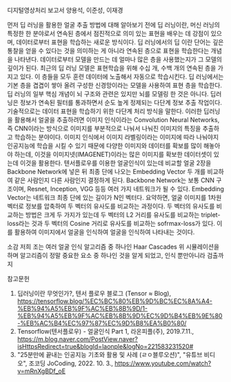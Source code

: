 디지털영상처리 보고서
양용석, 이준성, 이재경

먼저 딥 러닝을 활용한 얼굴 추출 방법에 대해 알아보기 전에 딥 러닝이란, 머신 러닝의 특정한 한 분야로서 연속된 층에서 점진적으로 의미 있는 표현을 배우는 데 강점이 있으며, 
데이터로부터 표현을 학습하는 새로운 방식이다. 딥 러닝에서의 딥 이란 단어는 깊은 통찰을 얻을 수 있다는 것을 의미하는 게 아니라 연속된 층으로 표현을 학습한다는 개념을 나타낸다. 
데이터로부터 모델을 만드는 데 얼마나 많은 층을 사용했는지가 그 모델의 깊이가 된다. 최근의 딥 러닝 모델은 표현학습을 위해 수십 개, 수백 개의 연속된 층을 가지고 있다.
이 층들을 모두 훈련 데이터에 노출해서 자동으로 학습시킨다. 딥 러닝에서는 기본 층을 겹겹이 쌓아 올려 구성한 신경망이라는 모델을 사용하여 표현 층을 학습한다. 
딥 러닝의 일부 핵심 개념이 뇌 구조와 관련은 있지만 뇌를 모델링 한 것은 아니다. 딥러닝은 정보가 연속된 필터를 통과하면서 순도 높게 정제되는 다단계 정보 추출 작업이다. 
기술적으로는 데이터 표현을 학습하기 위한 다단계 처리 방식을 말한다. 이러한 딥러닝을 활용해서 얼굴을 추출하려면 이미지 인식이라는 Convolution Neural Networks, 
즉 CNN이라는 방식으로 이미지를 부분적으로 나눠서 나눠진 이미지의 특징을 추출하고 학습하는 분야이다.
이미지 인식에서 이미지 라벨링이라는 이미지에 따라 나눠야지 인공지능에 학습을 시킬 수 있기 때문에 다양한 이미지와 데이터를 확보를 많이 해놓아야 하는데,
이것을 이미지넷(IMAGENET)이라는 많은 이미지를 확보한 데이터셋이 있는데 이것을 활용한다. 
텐서플로우를 이용한 얼굴인식이 있는데 비교할 얼굴 2장을 Backbone Network에 넣은 뒤 최종 단에 나오는 Embedding Vector 두 개를 비교하여 같은 사람인지 다른 사람인지 결정하게 된다. 
Backbone Network는 보통 CNN 구조이며, Resnet, Inception, VGG 등등 여러 가지 네트워크가 될 수 있다. Embedding Vector는 네트워크 최종 단에 있는 길이가 N인 벡터다. 
요약하면, 얼굴 이미지를 1차원 벡터로 정보를 압축하여 두 벡터의 유사도를 비교하는 과정이다. 
두 벡터의 유사도를 비교하는 방법은 크게 두 가지가 있는데 두 벡터의 L2 거리를 유사도를 비교하는 triplet-loss라는 것과 두 벡터의 Cosine 거리로 유사도를 비교하는 sofrmax-loss가 있다.
이를 활용하여 이미지에서 얼굴을 인식하여 얼굴을 인식하여 나타내는 것이다.



소감
저희 조는 여러 얼굴 인식 알고리즘 중 하나인 Haar Cascades
위 시뮬레이션을 하며 알고리즘이 정말 중요한 요소 중 하나인 것을 알게 되었고, 인식 뿐만아니라 검출까지 



참고문헌
1. 딥러닝이란 무엇인가?, 텐서 플로우 블로그 (Tensor ≈ Blog), https://tensorflow.blog/%EC%BC%80%EB%9D%BC%EC%8A%A4-%EB%94%A5%EB%9F%AC%EB%8B%9D/1-%EB%94%A5%EB%9F%AC%EB%8B%9D%EC%9D%B4%EB%9E%80-%EB%AC%B4%EC%97%87%EC%9D%B8%EA%B0%80/
2. Tensorflow(텐서플로우) - 얼굴인식 Part 1, 라온피플(주), 2019.7.11., https://m.blog.naver.com/PostView.naver?isHttpsRedirect=true&blogId=laonple&logNo=221583231520#
3. "25분만에 끝내는 인공지능 기초와 활용 및 사례 (ㄹㅇ블루오션)", "유튜브 비디오", 조코딩 JoCoding,  2022. 10. 3., https://www.youtube.com/watch?v=mRnXgBDf_oE 
